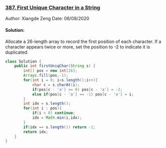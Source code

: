 ### [387. First Unique Character in a String](https://leetcode.com/problems/first-unique-character-in-a-string/)
Author: Xiangde Zeng
Date: 06/08/2020


#### Solution:
Allocate a 26-length array to record the first position of each character. If a character appears twice or more, set the position to -2 to indicate it is duplicated.

```Java
class Solution {
    public int firstUniqChar(String s) {
        int[] pos = new int[26];
        Arrays.fill(pos,-1);
        for(int i = 0; i<s.length();i++){
            char c = s.charAt(i);
            if(pos[c - 'a'] >= 0) pos[c - 'a'] = -2;
            else if(pos[c - 'a'] == -1) pos[c - 'a'] = i;
        }
        int idx = s.length();
        for(int i : pos){
            if(i < 0) continue;
            idx = Math.min(i,idx);
        }
        if(idx == s.length()) return -1;
        return idx;
    }
}
```
